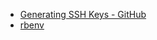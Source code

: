 - [Generating SSH Keys - GitHub](https://help.github.com/articles/generating-ssh-keys/)
- [rbenv](https://github.com/sstephenson/rbenv)
